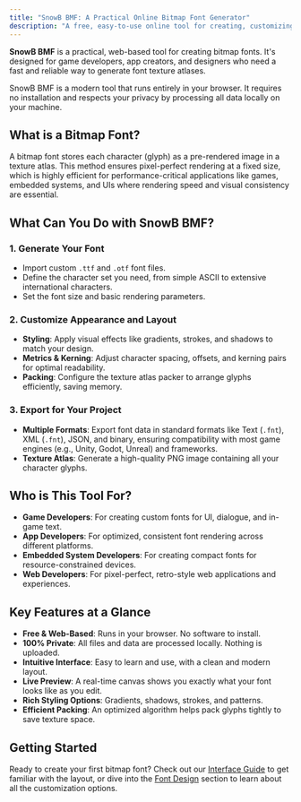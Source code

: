 ```yaml
---
title: "SnowB BMF: A Practical Online Bitmap Font Generator"
description: "A free, easy-to-use online tool for creating, customizing, and exporting bitmap fonts for games, apps, and web development. No installation required."
---
```


**SnowB BMF** is a practical, web-based tool for creating bitmap fonts. It's designed for game developers, app creators, and designers who need a fast and reliable way to generate font texture atlases.

SnowB BMF is a modern tool that runs entirely in your browser. It requires no installation and respects your privacy by processing all data locally on your machine.

## What is a Bitmap Font?

A bitmap font stores each character (glyph) as a pre-rendered image in a texture atlas. This method ensures pixel-perfect rendering at a fixed size, which is highly efficient for performance-critical applications like games, embedded systems, and UIs where rendering speed and visual consistency are essential.

## What Can You Do with SnowB BMF?

### 1. Generate Your Font
- Import custom `.ttf` and `.otf` font files.
- Define the character set you need, from simple ASCII to extensive international characters.
- Set the font size and basic rendering parameters.

### 2. Customize Appearance and Layout
- **Styling**: Apply visual effects like gradients, strokes, and shadows to match your design.
- **Metrics & Kerning**: Adjust character spacing, offsets, and kerning pairs for optimal readability.
- **Packing**: Configure the texture atlas packer to arrange glyphs efficiently, saving memory.

### 3. Export for Your Project
- **Multiple Formats**: Export font data in standard formats like Text (`.fnt`), XML (`.fnt`), JSON, and binary, ensuring compatibility with most game engines (e.g., Unity, Godot, Unreal) and frameworks.
- **Texture Atlas**: Generate a high-quality PNG image containing all your character glyphs.

## Who is This Tool For?

- **Game Developers**: For creating custom fonts for UI, dialogue, and in-game text.
- **App Developers**: For optimized, consistent font rendering across different platforms.
- **Embedded System Developers**: For creating compact fonts for resource-constrained devices.
- **Web Developers**: For pixel-perfect, retro-style web applications and experiences.

## Key Features at a Glance

- **Free & Web-Based**: Runs in your browser. No software to install.
- **100% Private**: All files and data are processed locally. Nothing is uploaded.
- **Intuitive Interface**: Easy to learn and use, with a clean and modern layout.
- **Live Preview**: A real-time canvas shows you exactly what your font looks like as you edit.
- **Rich Styling Options**: Gradients, shadows, strokes, and patterns.
- **Efficient Packing**: An optimized algorithm helps pack glyphs tightly to save texture space.

## Getting Started

Ready to create your first bitmap font? Check out our [Interface Guide](../interface-guide) to get familiar with the layout, or dive into the [Font Design](../font-design/) section to learn about all the customization options.
